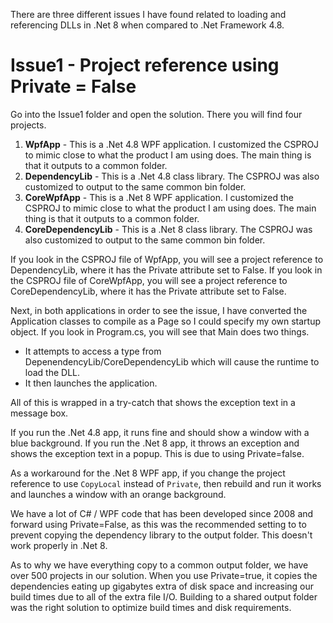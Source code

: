 
There are three different issues I have found related to loading and referencing DLLs in .Net 8 when compared to .Net Framework 4.8.

# Issue1 - Project reference using Private = False

Go into the Issue1 folder and open the solution.  There you will find four projects.

1. **WpfApp** - This is a .Net 4.8 WPF application.  I customized the CSPROJ to mimic close to what the product I am using does.  The main thing is that it outputs to a common folder.
2. **DependencyLib** - This is a .Net 4.8 class library. The CSPROJ was also customized to output to the same common bin folder.
3. **CoreWpfApp** - This is a .Net 8 WPF application.  I customized the CSPROJ to mimic close to what the product I am using does.  The main thing is that it outputs to a common folder.
4. **CoreDependencyLib** - This is a .Net 8 class library. The CSPROJ was also customized to output to the same common bin folder.

If you look in the CSPROJ file of WpfApp, you will see a project reference to DependencyLib, where it has the Private attribute set to False.
If you look in the CSPROJ file of CoreWpfApp, you will see a project reference to CoreDependencyLib, where it has the Private attribute set to False.

Next, in both applications in order to see the issue, I have converted the Application classes to compile as a Page so I could specify my own startup object.  If you look in Program.cs, you will see that Main does two things.
- It attempts to access a type from DepenendencyLib/CoreDependencyLib which will cause the runtime to load the DLL.
- It then launches the application.

All of this is wrapped in a try-catch that shows the exception text in a message box.

If you run the .Net 4.8 app, it runs fine and should show a window with a blue background.
If you run the .Net 8 app, it throws an exception and shows the exception text in a popup.  This is due to using Private=false.

As a workaround for the .Net 8 WPF app, if you change the project reference to use `CopyLocal` instead of `Private`, then rebuild and run it works and launches a window with an orange background.

We have a lot of C# / WPF code that has been developed since 2008 and forward using Private=False, as this was the recommended setting to to prevent copying the dependency library to the output folder.  This doesn't work properly in .Net 8.

As to why we have everything copy to a common output folder, we have over 500 projects in our solution.  When you use Private=true, it copies the dependencies eating up gigabytes extra of disk space and increasing our build times due to all of the extra file I/O.  Building to a shared output folder was the right solution to optimize build times and disk requirements.
